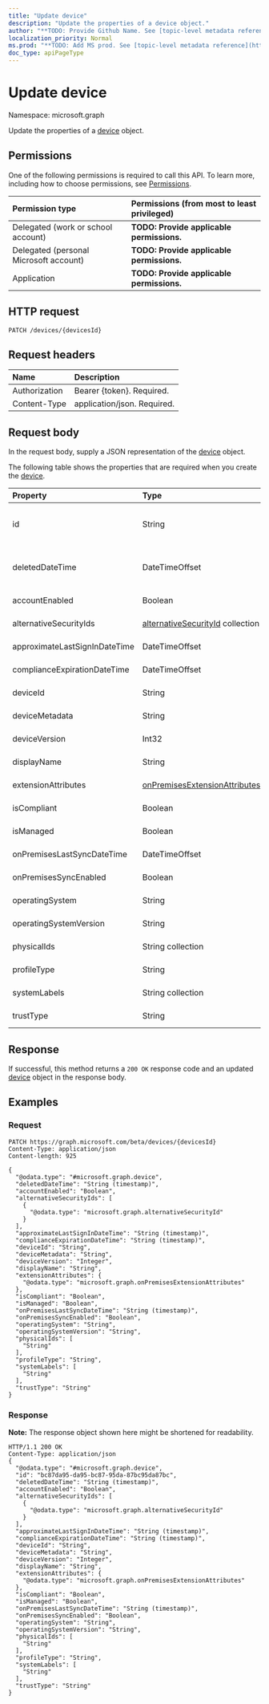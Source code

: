```yaml
---
title: "Update device"
description: "Update the properties of a device object."
author: "**TODO: Provide Github Name. See [topic-level metadata reference](https://msgo.azurewebsites.net/add/document/guidelines/metadata.html#topic-level-metadata)**"
localization_priority: Normal
ms.prod: "**TODO: Add MS prod. See [topic-level metadata reference](https://msgo.azurewebsites.net/add/document/guidelines/metadata.html#topic-level-metadata)**"
doc_type: apiPageType
---
```


# Update device
Namespace: microsoft.graph

Update the properties of a [device](../resources/device.md) object.

## Permissions
One of the following permissions is required to call this API. To learn more, including how to choose permissions, see [Permissions](/concepts/permissions-reference.md).

|Permission type|Permissions (from most to least privileged)|
|:---|:---|
|Delegated (work or school account)|**TODO: Provide applicable permissions.**|
|Delegated (personal Microsoft account)|**TODO: Provide applicable permissions.**|
|Application|**TODO: Provide applicable permissions.**|

## HTTP request

<!-- {
  "blockType": "ignored"
}
-->
``` http
PATCH /devices/{devicesId}
```

## Request headers
|Name|Description|
|:---|:---|
|Authorization|Bearer {token}. Required.|
|Content-Type|application/json. Required.|

## Request body
In the request body, supply a JSON representation of the [device](../resources/device.md) object.

The following table shows the properties that are required when you create the [device](../resources/device.md).

|Property|Type|Description|
|:---|:---|:---|
|id|String|**TODO: Add Description** Inherited from [entity](../resources/entity.md)|
|deletedDateTime|DateTimeOffset|**TODO: Add Description** Inherited from [directoryObject](../resources/directoryobject.md)|
|accountEnabled|Boolean|**TODO: Add Description**|
|alternativeSecurityIds|[alternativeSecurityId](../resources/alternativesecurityid.md) collection|**TODO: Add Description**|
|approximateLastSignInDateTime|DateTimeOffset|**TODO: Add Description**|
|complianceExpirationDateTime|DateTimeOffset|**TODO: Add Description**|
|deviceId|String|**TODO: Add Description**|
|deviceMetadata|String|**TODO: Add Description**|
|deviceVersion|Int32|**TODO: Add Description**|
|displayName|String|**TODO: Add Description**|
|extensionAttributes|[onPremisesExtensionAttributes](../resources/onpremisesextensionattributes.md)|**TODO: Add Description**|
|isCompliant|Boolean|**TODO: Add Description**|
|isManaged|Boolean|**TODO: Add Description**|
|onPremisesLastSyncDateTime|DateTimeOffset|**TODO: Add Description**|
|onPremisesSyncEnabled|Boolean|**TODO: Add Description**|
|operatingSystem|String|**TODO: Add Description**|
|operatingSystemVersion|String|**TODO: Add Description**|
|physicalIds|String collection|**TODO: Add Description**|
|profileType|String|**TODO: Add Description**|
|systemLabels|String collection|**TODO: Add Description**|
|trustType|String|**TODO: Add Description**|



## Response

If successful, this method returns a `200 OK` response code and an updated [device](../resources/device.md) object in the response body.

## Examples

### Request
<!-- {
  "blockType": "request",
  "name": "update_device"
}
-->
``` http
PATCH https://graph.microsoft.com/beta/devices/{devicesId}
Content-Type: application/json
Content-length: 925

{
  "@odata.type": "#microsoft.graph.device",
  "deletedDateTime": "String (timestamp)",
  "accountEnabled": "Boolean",
  "alternativeSecurityIds": [
    {
      "@odata.type": "microsoft.graph.alternativeSecurityId"
    }
  ],
  "approximateLastSignInDateTime": "String (timestamp)",
  "complianceExpirationDateTime": "String (timestamp)",
  "deviceId": "String",
  "deviceMetadata": "String",
  "deviceVersion": "Integer",
  "displayName": "String",
  "extensionAttributes": {
    "@odata.type": "microsoft.graph.onPremisesExtensionAttributes"
  },
  "isCompliant": "Boolean",
  "isManaged": "Boolean",
  "onPremisesLastSyncDateTime": "String (timestamp)",
  "onPremisesSyncEnabled": "Boolean",
  "operatingSystem": "String",
  "operatingSystemVersion": "String",
  "physicalIds": [
    "String"
  ],
  "profileType": "String",
  "systemLabels": [
    "String"
  ],
  "trustType": "String"
}
```


### Response
**Note:** The response object shown here might be shortened for readability.
<!-- {
  "blockType": "response",
  "truncated": true
}
-->
``` http
HTTP/1.1 200 OK
Content-Type: application/json
{
  "@odata.type": "#microsoft.graph.device",
  "id": "bc87da95-da95-bc87-95da-87bc95da87bc",
  "deletedDateTime": "String (timestamp)",
  "accountEnabled": "Boolean",
  "alternativeSecurityIds": [
    {
      "@odata.type": "microsoft.graph.alternativeSecurityId"
    }
  ],
  "approximateLastSignInDateTime": "String (timestamp)",
  "complianceExpirationDateTime": "String (timestamp)",
  "deviceId": "String",
  "deviceMetadata": "String",
  "deviceVersion": "Integer",
  "displayName": "String",
  "extensionAttributes": {
    "@odata.type": "microsoft.graph.onPremisesExtensionAttributes"
  },
  "isCompliant": "Boolean",
  "isManaged": "Boolean",
  "onPremisesLastSyncDateTime": "String (timestamp)",
  "onPremisesSyncEnabled": "Boolean",
  "operatingSystem": "String",
  "operatingSystemVersion": "String",
  "physicalIds": [
    "String"
  ],
  "profileType": "String",
  "systemLabels": [
    "String"
  ],
  "trustType": "String"
}
```

